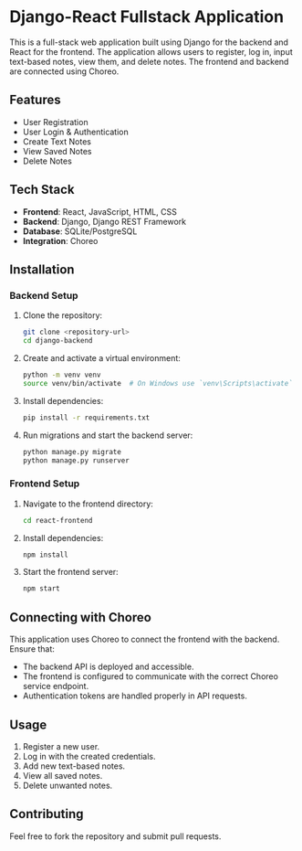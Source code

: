 # Django-React Fullstack Application

This is a full-stack web application built using Django for the backend and React for the frontend. The application allows users to register, log in, input text-based notes, view them, and delete notes. The frontend and backend are connected using Choreo.

## Features
- User Registration
- User Login & Authentication
- Create Text Notes
- View Saved Notes
- Delete Notes

## Tech Stack
- **Frontend**: React, JavaScript, HTML, CSS
- **Backend**: Django, Django REST Framework
- **Database**: SQLite/PostgreSQL
- **Integration**: Choreo

## Installation

### Backend Setup
1. Clone the repository:
   ```bash
   git clone <repository-url>
   cd django-backend
   ```
2. Create and activate a virtual environment:
   ```bash
   python -m venv venv
   source venv/bin/activate  # On Windows use `venv\Scripts\activate`
   ```
3. Install dependencies:
   ```bash
   pip install -r requirements.txt
   ```
4. Run migrations and start the backend server:
   ```bash
   python manage.py migrate
   python manage.py runserver
   ```

### Frontend Setup
1. Navigate to the frontend directory:
   ```bash
   cd react-frontend
   ```
2. Install dependencies:
   ```bash
   npm install
   ```
3. Start the frontend server:
   ```bash
   npm start
   ```

## Connecting with Choreo
This application uses Choreo to connect the frontend with the backend. Ensure that:
- The backend API is deployed and accessible.
- The frontend is configured to communicate with the correct Choreo service endpoint.
- Authentication tokens are handled properly in API requests.

## Usage
1. Register a new user.
2. Log in with the created credentials.
3. Add new text-based notes.
4. View all saved notes.
5. Delete unwanted notes.

## Contributing
Feel free to fork the repository and submit pull requests.
